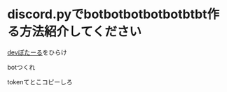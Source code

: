 # discord.pyでbotbotbotbotbotbtbt作る方法紹介してください

[devぽたーる](https://discord.com/developers/applications)をひらけ

botつくれ

tokenてとこコピーしろ

